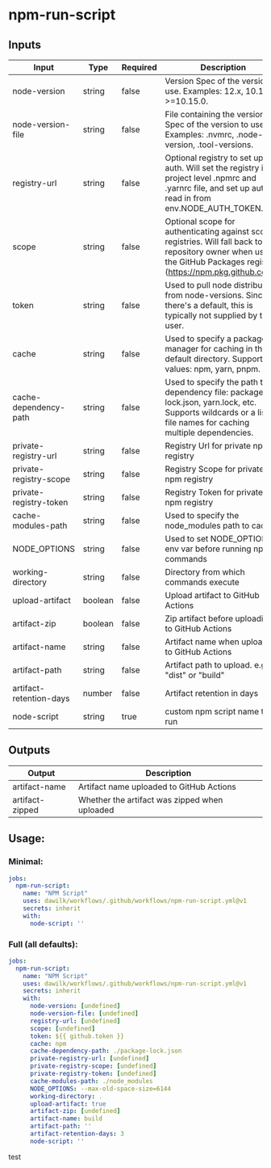 # npm-run-script
## Inputs
| Input                   | Type    | Required | Description                                                                                                                                                                | Default                     |
| ----------------------- | ------- | -------- | -------------------------------------------------------------------------------------------------------------------------------------------------------------------------- | --------------------------- |
| node-version            | string  | false    | Version Spec of the version to use. Examples: 12.x, 10.15.1, >=10.15.0.                                                                                                    | `[undefined]`               |
| node-version-file       | string  | false    | File containing the version Spec of the version to use.  Examples: .nvmrc, .node-version, .tool-versions.                                                                  | `[undefined]`               |
| registry-url            | string  | false    | Optional registry to set up for auth. Will set the registry in a project level .npmrc and .yarnrc file, and set up auth to read in from env.NODE_AUTH_TOKEN.               | `[undefined]`               |
| scope                   | string  | false    | Optional scope for authenticating against scoped registries. Will fall back to the repository owner when using the GitHub Packages registry (https://npm.pkg.github.com/). | `[undefined]`               |
| token                   | string  | false    | Used to pull node distributions from node-versions.  Since there's a default, this is typically not supplied by the user.                                                  | `${{ github.token }}`       |
| cache                   | string  | false    | Used to specify a package manager for caching in the default directory. Supported values: npm, yarn, pnpm.                                                                 | `npm`                       |
| cache-dependency-path   | string  | false    | Used to specify the path to a dependency file: package-lock.json, yarn.lock, etc. Supports wildcards or a list of file names for caching multiple dependencies.            | `./package-lock.json`       |
| private-registry-url    | string  | false    | Registry Url for private npm registry                                                                                                                                      | `[undefined]`               |
| private-registry-scope  | string  | false    | Registry Scope for private npm registry                                                                                                                                    | `[undefined]`               |
| private-registry-token  | string  | false    | Registry Token for private npm registry                                                                                                                                    | `[undefined]`               |
| cache-modules-path      | string  | false    | Used to specify the node_modules path to cache.                                                                                                                            | `./node_modules`            |
| NODE_OPTIONS            | string  | false    | Used to set NODE_OPTIONS env var before running npm commands                                                                                                               | `--max-old-space-size=6144` |
| working-directory       | string  | false    | Directory from which commands execute                                                                                                                                      | `.`                         |
| upload-artifact         | boolean | false    | Upload artifact to GitHub Actions                                                                                                                                          | `true`                      |
| artifact-zip            | boolean | false    | Zip artifact before uploading to GitHub Actions                                                                                                                            | `[undefined]`               |
| artifact-name           | string  | false    | Artifact name when uploaded to GitHub Actions                                                                                                                              | `build`                     |
| artifact-path           | string  | false    | Artifact path to upload. e.g. "dist" or "build"                                                                                                                            | `''`                        |
| artifact-retention-days | number  | false    | Artifact retention in days                                                                                                                                                 | `3`                         |
| node-script             | string  | true     | custom npm script name to run                                                                                                                                              | `''`                        |
## Outputs
| Output          | Description                                   |
| --------------- | --------------------------------------------- |
| artifact-name   | Artifact name uploaded to GitHub Actions      |
| artifact-zipped | Whether the artifact was zipped when uploaded |
## Usage:
### Minimal:
```yaml
jobs:
  npm-run-script:
    name: "NPM Script"
    uses: dawilk/workflows/.github/workflows/npm-run-script.yml@v1
    secrets: inherit
    with:
      node-script: ''
```
### Full (all defaults):
```yaml
jobs:
  npm-run-script:
    name: "NPM Script"
    uses: dawilk/workflows/.github/workflows/npm-run-script.yml@v1
    secrets: inherit
    with:
      node-version: [undefined]
      node-version-file: [undefined]
      registry-url: [undefined]
      scope: [undefined]
      token: ${{ github.token }}
      cache: npm
      cache-dependency-path: ./package-lock.json
      private-registry-url: [undefined]
      private-registry-scope: [undefined]
      private-registry-token: [undefined]
      cache-modules-path: ./node_modules
      NODE_OPTIONS: --max-old-space-size=6144
      working-directory: .
      upload-artifact: true
      artifact-zip: [undefined]
      artifact-name: build
      artifact-path: ''
      artifact-retention-days: 3
      node-script: ''
```


test
